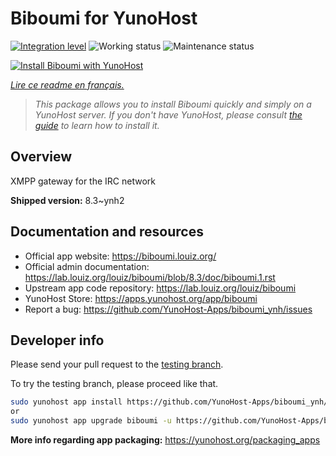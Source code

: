 <!--
N.B.: This README was automatically generated by https://github.com/YunoHost/apps/tree/master/tools/README-generator
It shall NOT be edited by hand.
-->

# Biboumi for YunoHost

[![Integration level](https://dash.yunohost.org/integration/biboumi.svg)](https://dash.yunohost.org/appci/app/biboumi) ![Working status](https://ci-apps.yunohost.org/ci/badges/biboumi.status.svg) ![Maintenance status](https://ci-apps.yunohost.org/ci/badges/biboumi.maintain.svg)

[![Install Biboumi with YunoHost](https://install-app.yunohost.org/install-with-yunohost.svg)](https://install-app.yunohost.org/?app=biboumi)

*[Lire ce readme en français.](./README_fr.md)*

> *This package allows you to install Biboumi quickly and simply on a YunoHost server.
If you don't have YunoHost, please consult [the guide](https://yunohost.org/#/install) to learn how to install it.*

## Overview

XMPP gateway for the IRC network

**Shipped version:** 8.3~ynh2
## Documentation and resources

* Official app website: <https://biboumi.louiz.org/>
* Official admin documentation: <https://lab.louiz.org/louiz/biboumi/blob/8.3/doc/biboumi.1.rst>
* Upstream app code repository: <https://lab.louiz.org/louiz/biboumi>
* YunoHost Store: <https://apps.yunohost.org/app/biboumi>
* Report a bug: <https://github.com/YunoHost-Apps/biboumi_ynh/issues>

## Developer info

Please send your pull request to the [testing branch](https://github.com/YunoHost-Apps/biboumi_ynh/tree/testing).

To try the testing branch, please proceed like that.

``` bash
sudo yunohost app install https://github.com/YunoHost-Apps/biboumi_ynh/tree/testing --debug
or
sudo yunohost app upgrade biboumi -u https://github.com/YunoHost-Apps/biboumi_ynh/tree/testing --debug
```

**More info regarding app packaging:** <https://yunohost.org/packaging_apps>
